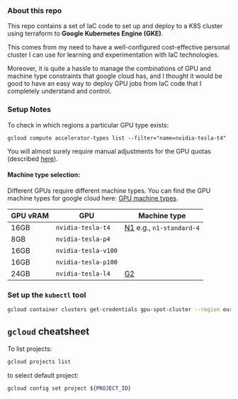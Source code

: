 
### About this repo
This repo contains a set of IaC code to set up and deploy to a K8S cluster using terraform to **Google Kubernetes Engine (GKE)**.

This comes from my need to have a well-configured cost-effective personal cluster I can use for learning and experimentation with IaC technologies.

Moreover, it is quite a hassle to manage the combinations of GPU and machine type constraints that google cloud has, and I thought it would be good to have an easy way to deploy GPU jobs from IaC code that I completely understand and control. 

### Setup Notes
To check in which regions a particular GPU type exists:
```
gcloud compute accelerator-types list --filter="name=nvidia-tesla-t4"

```

You will almost surely require manual adjustments for the GPU quotas (described [here](required_manual_adjustments.md)).

#### Machine type selection:
Different GPUs require different machine types. 
You can find the GPU machine types for google cloud here: [GPU machine types](https://cloud.google.com/compute/docs/gpus).

|GPU vRAM|GPU|Machine type|
|--|---|------------|
|16GB|`nvidia-tesla-t4` | [N1](https://cloud.google.com/compute/docs/gpus#n1-gpus) e.g., `n1-standard-4`|
|8GB|`nvidia-tesla-p4`| |
|16GB|`nvidia-tesla-v100`| |
|16GB|`nvidia-tesla-p100`| |
|24GB|`nvidia-tesla-l4`| [G2](https://cloud.google.com/compute/docs/accelerator-optimized-machines#g2-vms) | 



### Set up the `kubectl` tool
```bash 
gcloud container clusters get-credentials gpu-spot-cluster --region europe-west4
```

## `gcloud` cheatsheet 
To list projects:
```bash
gcloud projects list
```

to select default project:
```bash 
gcloud config set project ${PROJECT_ID}
```

